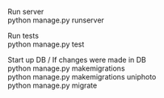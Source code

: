 Run server\
python manage.py runserver

Run tests\
python manage.py test

Start up DB / If changes were made in DB\
python manage.py makemigrations\
python manage.py makemigrations uniphoto\
python manage.py migrate

